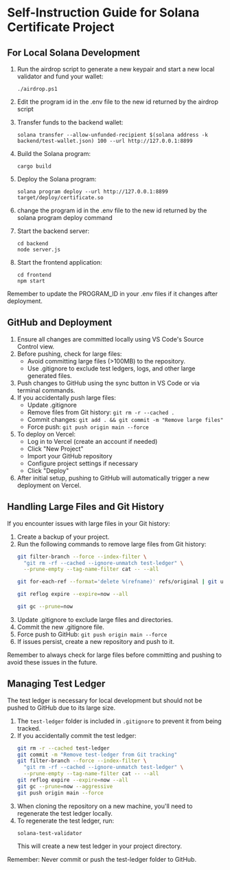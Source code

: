 # Self-Instruction Guide for Solana Certificate Project

## For Local Solana Development

1. Run the airdrop script to generate a new keypair and start a new local validator and fund your wallet:
   ```
   ./airdrop.ps1
   ```
2. Edit the program id in the .env file to the new id returned by the airdrop script

2. Transfer funds to the backend wallet:
   ```
   solana transfer --allow-unfunded-recipient $(solana address -k backend/test-wallet.json) 100 --url http://127.0.0.1:8899
   ```

3. Build the Solana program:
   ```
   cargo build
   ```

4. Deploy the Solana program:
   ```
   solana program deploy --url http://127.0.0.1:8899 target/deploy/certificate.so
   ```
5. change the program id in the .env file to the new id returned by the solana program deploy command

5. Start the backend server:
   ```
   cd backend
   node server.js
   ```

6. Start the frontend application:
   ```
   cd frontend
   npm start
   ```

Remember to update the PROGRAM_ID in your .env files if it changes after deployment.

## GitHub and Deployment

1. Ensure all changes are committed locally using VS Code's Source Control view.
2. Before pushing, check for large files:
   - Avoid committing large files (>100MB) to the repository.
   - Use .gitignore to exclude test ledgers, logs, and other large generated files.
3. Push changes to GitHub using the sync button in VS Code or via terminal commands.
4. If you accidentally push large files:
   - Update .gitignore
   - Remove files from Git history: `git rm -r --cached .`
   - Commit changes: `git add . && git commit -m "Remove large files"`
   - Force push: `git push origin main --force`
5. To deploy on Vercel:
   - Log in to Vercel (create an account if needed)
   - Click "New Project"
   - Import your GitHub repository
   - Configure project settings if necessary
   - Click "Deploy"
6. After initial setup, pushing to GitHub will automatically trigger a new deployment on Vercel.

## Handling Large Files and Git History

If you encounter issues with large files in your Git history:

1. Create a backup of your project.
2. Run the following commands to remove large files from Git history:
   ```bash
   git filter-branch --force --index-filter \
     "git rm -rf --cached --ignore-unmatch test-ledger" \
     --prune-empty --tag-name-filter cat -- --all

   git for-each-ref --format='delete %(refname)' refs/original | git update-ref --stdin

   git reflog expire --expire=now --all

   git gc --prune=now
   ```
3. Update .gitignore to exclude large files and directories.
4. Commit the new .gitignore file.
5. Force push to GitHub: `git push origin main --force`
6. If issues persist, create a new repository and push to it.

Remember to always check for large files before committing and pushing to avoid these issues in the future.

## Managing Test Ledger

The test ledger is necessary for local development but should not be pushed to GitHub due to its large size.

1. The `test-ledger` folder is included in `.gitignore` to prevent it from being tracked.
2. If you accidentally commit the test ledger:
   ```bash
   git rm -r --cached test-ledger
   git commit -m "Remove test-ledger from Git tracking"
   git filter-branch --force --index-filter \
     "git rm -rf --cached --ignore-unmatch test-ledger" \
     --prune-empty --tag-name-filter cat -- --all
   git reflog expire --expire=now --all
   git gc --prune=now --aggressive
   git push origin main --force
   ```
3. When cloning the repository on a new machine, you'll need to regenerate the test ledger locally.
4. To regenerate the test ledger, run:
   ```
   solana-test-validator
   ```
   This will create a new test ledger in your project directory.

Remember: Never commit or push the test-ledger folder to GitHub.